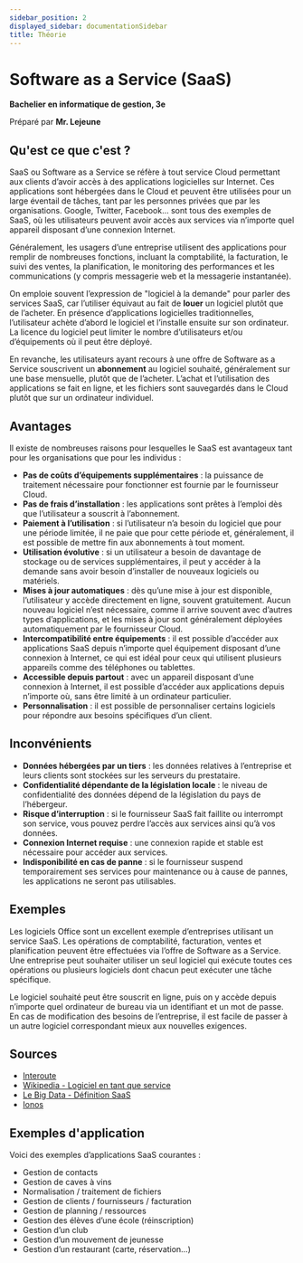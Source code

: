 ```yaml
---
sidebar_position: 2
displayed_sidebar: documentationSidebar
title: Théorie
---
```


# Software as a Service (SaaS)

**Bachelier en informatique de gestion, 3e**

Préparé par **Mr. Lejeune**

## Qu'est ce que c'est ?

SaaS ou Software as a Service se réfère à tout service Cloud permettant aux clients d’avoir accès à des applications logicielles sur Internet. Ces applications sont hébergées dans le Cloud et peuvent être utilisées pour un large éventail de tâches, tant par les personnes privées que par les organisations. Google, Twitter, Facebook… sont tous des exemples de SaaS, où les utilisateurs peuvent avoir accès aux services via n’importe quel appareil disposant d’une connexion Internet. 

Généralement, les usagers d’une entreprise utilisent des applications pour remplir de nombreuses fonctions, incluant la comptabilité, la facturation, le suivi des ventes, la planification, le monitoring des performances et les communications (y compris messagerie web et la messagerie instantanée).

On emploie souvent l’expression de "logiciel à la demande" pour parler des services SaaS, car l’utiliser équivaut au fait de **louer** un logiciel plutôt que de l’acheter. En présence d’applications logicielles traditionnelles, l’utilisateur achète d’abord le logiciel et l’installe ensuite sur son ordinateur. La licence du logiciel peut limiter le nombre d’utilisateurs et/ou d’équipements où il peut être déployé. 

En revanche, les utilisateurs ayant recours à une offre de Software as a Service souscrivent un **abonnement** au logiciel souhaité, généralement sur une base mensuelle, plutôt que de l’acheter. L’achat et l’utilisation des applications se fait en ligne, et les fichiers sont sauvegardés dans le Cloud plutôt que sur un ordinateur individuel.

## Avantages

Il existe de nombreuses raisons pour lesquelles le SaaS est avantageux tant pour les organisations que pour les individus :

- **Pas de coûts d’équipements supplémentaires** : la puissance de traitement nécessaire pour fonctionner est fournie par le fournisseur Cloud.
- **Pas de frais d’installation** : les applications sont prêtes à l’emploi dès que l’utilisateur a souscrit à l’abonnement.
- **Paiement à l’utilisation** : si l’utilisateur n’a besoin du logiciel que pour une période limitée, il ne paie que pour cette période et, généralement, il est possible de mettre fin aux abonnements à tout moment.
- **Utilisation évolutive** : si un utilisateur a besoin de davantage de stockage ou de services supplémentaires, il peut y accéder à la demande sans avoir besoin d’installer de nouveaux logiciels ou matériels.
- **Mises à jour automatiques** : dès qu’une mise à jour est disponible, l’utilisateur y accède directement en ligne, souvent gratuitement. Aucun nouveau logiciel n’est nécessaire, comme il arrive souvent avec d’autres types d’applications, et les mises à jour sont généralement déployées automatiquement par le fournisseur Cloud.
- **Intercompatibilité entre équipements** : il est possible d’accéder aux applications SaaS depuis n’importe quel équipement disposant d’une connexion à Internet, ce qui est idéal pour ceux qui utilisent plusieurs appareils comme des téléphones ou tablettes.
- **Accessible depuis partout** : avec un appareil disposant d’une connexion à Internet, il est possible d’accéder aux applications depuis n’importe où, sans être limité à un ordinateur particulier.
- **Personnalisation** : il est possible de personnaliser certains logiciels pour répondre aux besoins spécifiques d’un client.

## Inconvénients

- **Données hébergées par un tiers** : les données relatives à l’entreprise et leurs clients sont stockées sur les serveurs du prestataire.
- **Confidentialité dépendante de la législation locale** : le niveau de confidentialité des données dépend de la législation du pays de l’hébergeur.
- **Risque d’interruption** : si le fournisseur SaaS fait faillite ou interrompt son service, vous pouvez perdre l’accès aux services ainsi qu’à vos données.
- **Connexion Internet requise** : une connexion rapide et stable est nécessaire pour accéder aux services.
- **Indisponibilité en cas de panne** : si le fournisseur suspend temporairement ses services pour maintenance ou à cause de pannes, les applications ne seront pas utilisables.

## Exemples

Les logiciels Office sont un excellent exemple d’entreprises utilisant un service SaaS. Les opérations de comptabilité, facturation, ventes et planification peuvent être effectuées via l’offre de Software as a Service. Une entreprise peut souhaiter utiliser un seul logiciel qui exécute toutes ces opérations ou plusieurs logiciels dont chacun peut exécuter une tâche spécifique. 

Le logiciel souhaité peut être souscrit en ligne, puis on y accède depuis n’importe quel ordinateur de bureau via un identifiant et un mot de passe. En cas de modification des besoins de l’entreprise, il est facile de passer à un autre logiciel correspondant mieux aux nouvelles exigences. 

## Sources

- [Interoute](https://www.interoute.fr/what-saas)
- [Wikipedia - Logiciel en tant que service](https://fr.wikipedia.org/wiki/Logiciel_en_tant_que_service)
- [Le Big Data - Définition SaaS](https://www.lebigdata.fr/definition-saas)
- [Ionos](https://www.ionos.fr/digitalguide/serveur/know-how/saas-software-as-a-service/)

## Exemples d'application

Voici des exemples d’applications SaaS courantes :

- Gestion de contacts
- Gestion de caves à vins
- Normalisation / traitement de fichiers
- Gestion de clients / fournisseurs / facturation
- Gestion de planning / ressources
- Gestion des élèves d’une école (réinscription)
- Gestion d’un club
- Gestion d’un mouvement de jeunesse
- Gestion d’un restaurant (carte, réservation…)